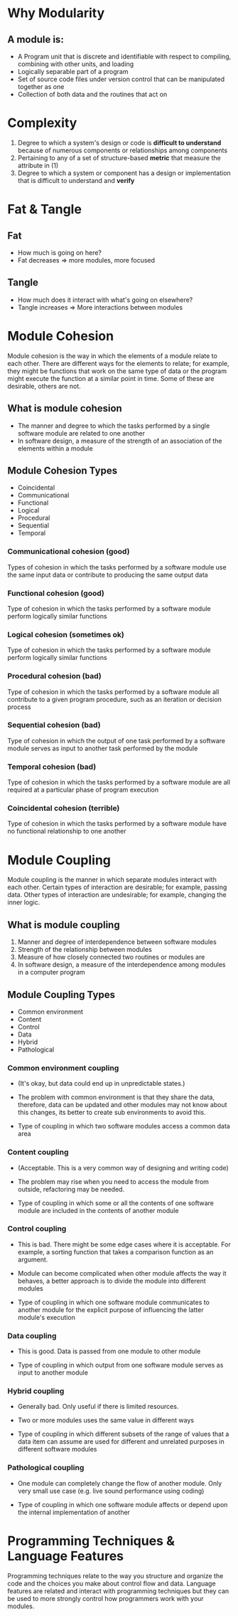 # Why Modularity 

## A module is:

- A Program unit that is discrete and identifiable with respect to compiling, combining with other units, and loading
- Logically separable part of a program
- Set of source code files under version control that can be manipulated together as one
- Collection of both data and the routines that act on

# Complexity

1. Degree to which a system's design or code is **difficult to understand** because of numerous components or relationships among components
2. Pertaining to any of a set of structure-based **metric** that measure the attribute in (1)
3. Degree to which a system or component has a design or implementation that is difficult to understand and **verify**

# Fat & Tangle

## Fat

- How much is going on here?
- Fat decreases => more modules, more focused

## Tangle

- How much does it interact with what's going on elsewhere?
- Tangle increases => More interactions between modules 


# Module Cohesion 

Module cohesion is the way in which the elements of a module relate to each other. There are different ways for the elements to relate; for example, they might be functions that work on the same type of data or the program might execute the function at a similar point in time. Some of these are desirable, others are not. 

## What is module cohesion

- The manner and degree to which the tasks performed by a single software module are related to one another
- In software design, a measure of the strength of an association of the elements within a module

## Module Cohesion Types

- Coincidental
- Communicational
- Functional
- Logical
- Procedural
- Sequential
- Temporal

### Communicational cohesion (good)

Types of cohesion in which the tasks performed by a software module use the same input data or contribute to producing the same output data

### Functional cohesion (good)

Type of cohesion in which the tasks performed by a software module perform logically similar functions

### Logical cohesion (sometimes ok)

Type of cohesion in which the tasks performed by a software module perform logically similar functions

### Procedural cohesion (bad)

Type of cohesion in which the tasks performed by a software module all contribute to a given program procedure, such as an iteration or decision process

### Sequential cohesion (bad)

Type of cohesion in which the output of one task performed by a software module serves as input to another task performed by the module

### Temporal cohesion (bad)

Type of cohesion in which the tasks performed by a software module are all required at a particular phase of program execution

### Coincidental cohesion (terrible)

Type of cohesion in which the tasks performed by a software module have no functional relationship to one another

# Module Coupling

Module coupling is the manner in which separate modules interact with each other. Certain types of interaction are desirable; for example, passing data. Other types of interaction are undesirable; for example, changing the inner logic.  

## What is module coupling

1. Manner and degree of interdependence between software modules
2. Strength of the relationship between modules
3. Measure of how closely connected two routines or modules are
4. In software design, a measure of the interdependence among modules in a computer program

## Module Coupling Types

- Common environment
- Content 
- Control
- Data
- Hybrid
- Pathological

### Common environment coupling

- (It's okay, but data could end up in unpredictable states.)

- The problem with common environment is that they share the data, therefore, data can be updated and other modules may not know about this changes,  its better to create sub environments to avoid this.

- Type of coupling in which two software modules access a common data area

### Content coupling

- (Acceptable. This is a very common way of designing and writing code)

- The problem may rise when you need to access the module from outside, refactoring may be needed.

- Type of coupling in which some or all the contents of one software module are included in the contents of another module

### Control coupling

- This is bad. There might be some edge cases where it is acceptable. For example, a sorting function that takes a comparison function as an argument. 

- Module can become complicated when other module affects the way it behaves, a better approach is to divide the module into different modules

- Type of coupling in which one software module communicates to another module for the explicit purpose of influencing the latter module's execution

### Data coupling

- This is good. Data is passed from one module to other module

- Type of coupling in which output from one software module serves as input to another module

### Hybrid coupling

- Generally bad. Only useful if there is limited resources.

- Two or more modules uses the same value in different ways

- Type of coupling in which different subsets of the range of values that a data item can assume are used for different and unrelated purposes in different software modules

### Pathological coupling

- One module can completely change the flow of another module.
Only very small use case (e.g. live sound performance using coding)

- Type of coupling in which one software module affects or depend upon the internal implementation of another

# Programming Techniques & Language Features

Programming techniques relate to the way you structure and organize the code and the choices you make about control flow and data. Language features are related and interact with programming techniques but they can be used to more strongly control how programmers work with your modules. 